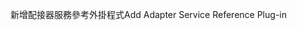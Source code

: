 <span data-ttu-id="af892-101">新增配接器服務參考外掛程式</span><span class="sxs-lookup"><span data-stu-id="af892-101">Add Adapter Service Reference Plug-in</span></span>